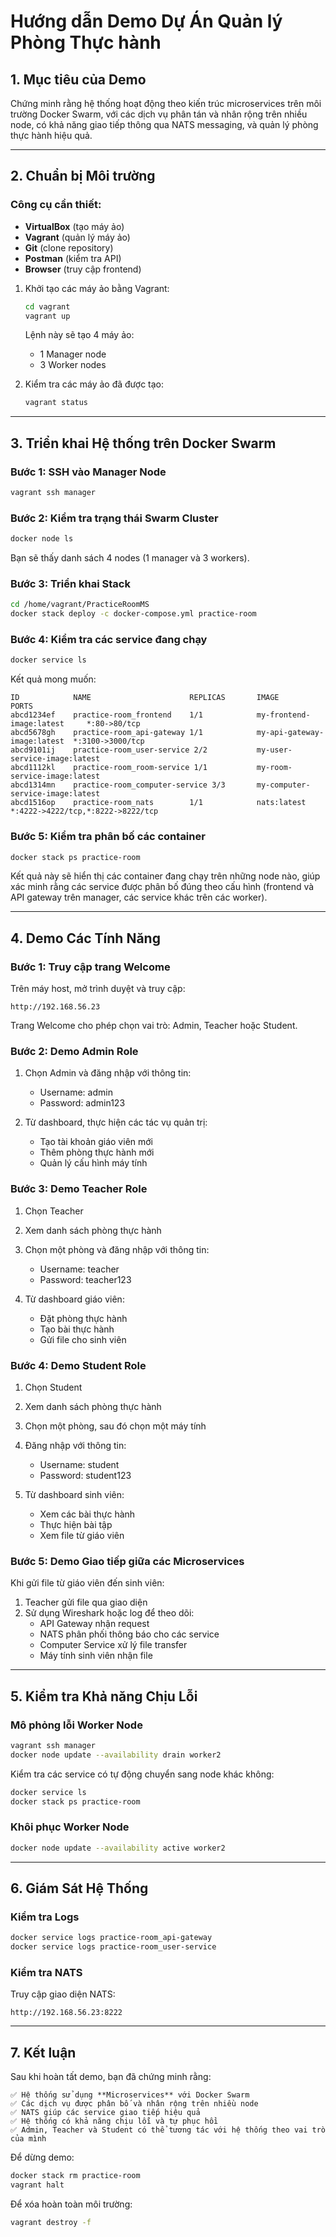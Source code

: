 # **Hướng dẫn Demo Dự Án Quản lý Phòng Thực hành**

## **1. Mục tiêu của Demo**
Chứng minh rằng hệ thống hoạt động theo kiến trúc microservices trên môi trường Docker Swarm, với các dịch vụ phân tán và nhân rộng trên nhiều node, có khả năng giao tiếp thông qua NATS messaging, và quản lý phòng thực hành hiệu quả.

---

## **2. Chuẩn bị Môi trường**
### **Công cụ cần thiết:**
- **VirtualBox** (tạo máy ảo)
- **Vagrant** (quản lý máy ảo)
- **Git** (clone repository)
- **Postman** (kiểm tra API)
- **Browser** (truy cập frontend)

1. Khởi tạo các máy ảo bằng Vagrant:
   ```bash
   cd vagrant
   vagrant up
   ```
   Lệnh này sẽ tạo 4 máy ảo:
   - 1 Manager node
   - 3 Worker nodes

2. Kiểm tra các máy ảo đã được tạo:
   ```bash
   vagrant status
   ```

---

## **3. Triển khai Hệ thống trên Docker Swarm**

### **Bước 1: SSH vào Manager Node**
```bash
vagrant ssh manager
```

### **Bước 2: Kiểm tra trạng thái Swarm Cluster**
```bash
docker node ls
```
Bạn sẽ thấy danh sách 4 nodes (1 manager và 3 workers).

### **Bước 3: Triển khai Stack**
```bash
cd /home/vagrant/PracticeRoomMS
docker stack deploy -c docker-compose.yml practice-room
```

### **Bước 4: Kiểm tra các service đang chạy**
```bash
docker service ls
```
Kết quả mong muốn:
```
ID            NAME                      REPLICAS       IMAGE                        PORTS
abcd1234ef    practice-room_frontend    1/1            my-frontend-image:latest     *:80->80/tcp
abcd5678gh    practice-room_api-gateway 1/1            my-api-gateway-image:latest  *:3100->3000/tcp
abcd9101ij    practice-room_user-service 2/2           my-user-service-image:latest
abcd1112kl    practice-room_room-service 1/1           my-room-service-image:latest
abcd1314mn    practice-room_computer-service 3/3       my-computer-service-image:latest
abcd1516op    practice-room_nats        1/1            nats:latest                  *:4222->4222/tcp,*:8222->8222/tcp
```

### **Bước 5: Kiểm tra phân bố các container**
```bash
docker stack ps practice-room
```
Kết quả này sẽ hiển thị các container đang chạy trên những node nào, giúp xác minh rằng các service được phân bố đúng theo cấu hình (frontend và API gateway trên manager, các service khác trên các worker).

---

## **4. Demo Các Tính Năng**

### **Bước 1: Truy cập trang Welcome**
Trên máy host, mở trình duyệt và truy cập:
```
http://192.168.56.23
```
Trang Welcome cho phép chọn vai trò: Admin, Teacher hoặc Student.

### **Bước 2: Demo Admin Role**
1. Chọn Admin và đăng nhập với thông tin:
   - Username: admin
   - Password: admin123

2. Từ dashboard, thực hiện các tác vụ quản trị:
   - Tạo tài khoản giáo viên mới
   - Thêm phòng thực hành mới
   - Quản lý cấu hình máy tính

### **Bước 3: Demo Teacher Role**
1. Chọn Teacher
2. Xem danh sách phòng thực hành
3. Chọn một phòng và đăng nhập với thông tin:
   - Username: teacher
   - Password: teacher123
   
4. Từ dashboard giáo viên:
   - Đặt phòng thực hành
   - Tạo bài thực hành
   - Gửi file cho sinh viên

### **Bước 4: Demo Student Role**
1. Chọn Student
2. Xem danh sách phòng thực hành
3. Chọn một phòng, sau đó chọn một máy tính
4. Đăng nhập với thông tin:
   - Username: student
   - Password: student123
   
5. Từ dashboard sinh viên:
   - Xem các bài thực hành
   - Thực hiện bài tập
   - Xem file từ giáo viên

### **Bước 5: Demo Giao tiếp giữa các Microservices**
Khi gửi file từ giáo viên đến sinh viên:
1. Teacher gửi file qua giao diện
2. Sử dụng Wireshark hoặc log để theo dõi:
   - API Gateway nhận request
   - NATS phân phối thông báo cho các service
   - Computer Service xử lý file transfer
   - Máy tính sinh viên nhận file

---

## **5. Kiểm tra Khả năng Chịu Lỗi**

### **Mô phỏng lỗi Worker Node**
```bash
vagrant ssh manager
docker node update --availability drain worker2
```

Kiểm tra các service có tự động chuyển sang node khác không:
```bash
docker service ls
docker stack ps practice-room
```

### **Khôi phục Worker Node**
```bash
docker node update --availability active worker2
```

---

## **6. Giám Sát Hệ Thống**

### **Kiểm tra Logs**
```bash
docker service logs practice-room_api-gateway
docker service logs practice-room_user-service
```

### **Kiểm tra NATS**
Truy cập giao diện NATS:
```
http://192.168.56.23:8222
```

---

## **7. Kết luận**
Sau khi hoàn tất demo, bạn đã chứng minh rằng:
```
✅ Hệ thống sử dụng **Microservices** với Docker Swarm
✅ Các dịch vụ được phân bố và nhân rộng trên nhiều node
✅ NATS giúp các service giao tiếp hiệu quả
✅ Hệ thống có khả năng chịu lỗi và tự phục hồi
✅ Admin, Teacher và Student có thể tương tác với hệ thống theo vai trò của mình
```

Để dừng demo:
```bash
docker stack rm practice-room
vagrant halt
```

Để xóa hoàn toàn môi trường:
```bash
vagrant destroy -f
```

